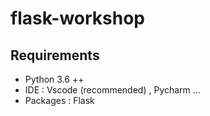 # flask-workshop

## Requirements

* Python 3.6 ++ 
* IDE : Vscode (recommended) , Pycharm ...
* Packages : Flask

